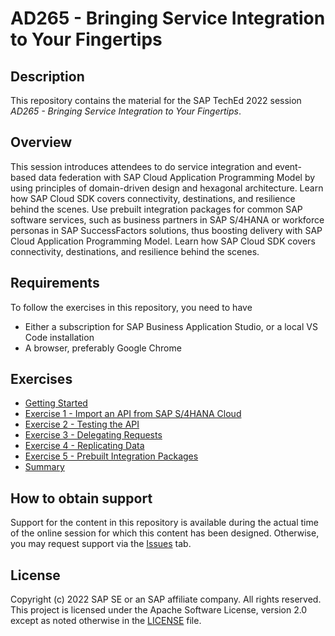 # AD265 - Bringing Service Integration to Your Fingertips

## Description

This repository contains the material for the SAP TechEd 2022 session<br>
_AD265 - Bringing Service Integration to Your Fingertips_.

## Overview

This session introduces attendees to do service integration and event-based data federation with SAP Cloud Application Programming Model by using principles of domain-driven design and hexagonal architecture. Learn how SAP Cloud SDK covers connectivity, destinations, and resilience behind the scenes. Use prebuilt integration packages for common SAP software services, such as business partners in SAP S/4HANA or workforce personas in SAP SuccessFactors solutions, thus boosting delivery with SAP Cloud Application Programming Model.
Learn how SAP Cloud SDK covers connectivity, destinations, and resilience behind the scenes.

## Requirements

To follow the exercises in this repository, you need to have
- Either a subscription for  SAP Business Application Studio, or a local VS Code installation
- A browser, preferably Google Chrome

## Exercises

- [Getting Started](https://github.com/SAP-samples/teched2022-AD265/wiki/0.-Getting-Started)
- [Exercise 1 - Import an API from SAP S/4HANA Cloud](https://github.com/SAP-samples/teched2022-AD265/wiki/1.-Importing-APIs)
- [Exercise 2 - Testing the API](https://github.com/SAP-samples/teched2022-AD265/wiki/2.-Local-Tests)
- [Exercise 3 - Delegating Requests](https://github.com/SAP-samples/teched2022-AD265/wiki/3.-Delegating-Requests)
- [Exercise 4 - Replicating Data](https://github.com/SAP-samples/teched2022-AD265/wiki/4.-Replicating-Data)
- [Exercise 5 - Prebuilt Integration Packages](https://github.com/SAP-samples/teched2022-AD265/wiki/5.-Prebuilt-Integration-Packages)
- [Summary](6.-Summary)


## How to obtain support

Support for the content in this repository is available during the actual time of the online session for which this content has been designed. Otherwise, you may request support via the [Issues](../../issues) tab.

## License
Copyright (c) 2022 SAP SE or an SAP affiliate company. All rights reserved. This project is licensed under the Apache Software License, version 2.0 except as noted otherwise in the [LICENSE](LICENSES/Apache-2.0.txt) file.
